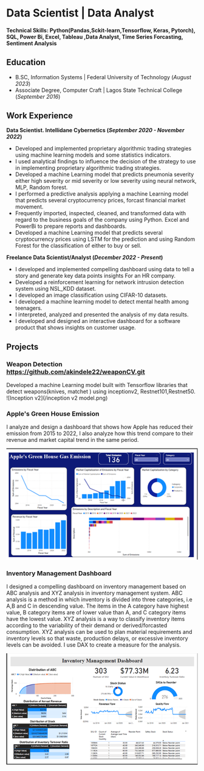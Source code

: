 # Data Scientist | Data Analyst

#### Technical Skills: Python(Pandas,Sckit-learn,Tensorflow, Keras, Pytorch), SQL, Power Bi, Excel, Tableau ,Data Analyst, Time Series Forcasting, Sentiment Analysis

## Education						       		 			        		
- B.SC, Information Systems | Federal University of Technology (_August 2023_)
- Associate Degree, Computer Craft	| Lagos State Technical College (_September 2016_)	

## Work Experience
**Data Scientist. Intellidane Cybernetics (_September 2020 - November 2022_)**
- Developed and implemented proprietary algorithmic trading strategies using machine learning models and some statistics indicators.
- I used analytical findings to influence the decision of the strategy to use in implementing proprietary algorithmic trading strategies.
- Developed a machine Learning model that predicts pneumonia severity either high severity or mid severity or low severity using neural network, MLP, Random forest.
- I performed a predictive analysis applying a machine Learning model that predicts several cryptocurrency prices, forcast financial market movement.
- Frequently imported, inspected, cleaned, and transformed data with regard to the business goals of the company using Python. Excel and PowerBi to prepare reports and dashboards.
- Developed a machine Learning model that predicts several cryptocurrency prices using LSTM for the prediction and using Random Forest for the classification of either to buy or sell.

**Freelance Data Scientist/Analyst (_December 2022 - Present_)**
- I developed and implemented compelling dashboard using data to tell a story and generate key data points insights For an HR company.
- Developed a reinforcement learning for network intrusion detection system using NSL_KDD dataset.
- I developed an image classification using CIFAR-10 datasets.
- I developed a machine learning model to detect mental health among teenagers.
- I interpreted, analyzed and presented the analysis of my data results.
- I developed and designed an interactive dashboard for a software product that shows insights on customer usage.

  
## Projects
### Weapon Detection https://github.com/akindele22/weaponCV.git
Developed a machine Learning model built with Tensorflow libraries that detect weapons(knives, matchet ) using inceptionv2, Restnet101,Restnet50.
![Inception v2](/inception v2 model.png)

### Apple's Green House Emission

I analyze and design a dashboard that shows how Apple has reduced their emission from 2015 to 2022, I also analyze how this trend compare to their revenue and market capital trend in the same period.

![Apple's Green House Emission](/Picture1.png)

### Inventory Management Dashboard
I designed a compelling dashboard on inventory management based on ABC analysis and XYZ analysis in inventory management system. ABC analysis is a method in which inventory is divided into three categories, i.e A,B and C in descending value. The items in the A category have highest value, B category items are of lower value than A, and C category items have the lowest value. XYZ analysis is a way to classify inventory items according to the variability of their demand or derived/forcasted consumption. XYZ analysis can be used to plan material requirements and inventory levels so that waste, production delays, or excessive inventory levels can be avoided. I use DAX to create a  measure for the analysis.

![Inventory Management Dashboard](/Picture3.png)


